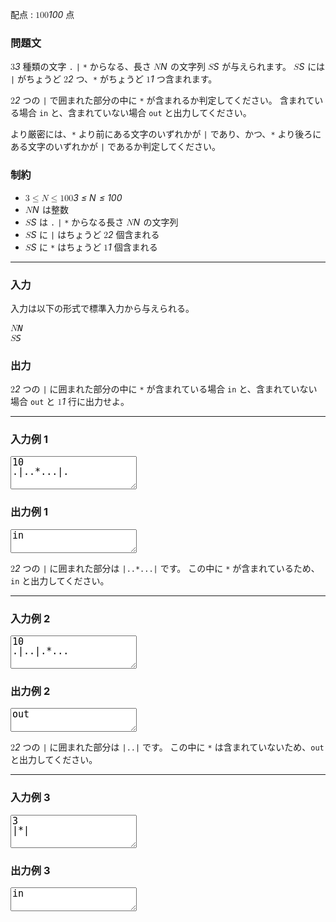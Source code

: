 
<p>配点 : <var><span><span class="katex"><span class="katex-mathml"><math xmlns="http://www.w3.org/1998/Math/MathML"><semantics><mrow><mn>100</mn></mrow><annotation encoding="application/x-tex">100</annotation></semantics></math></span><span class="katex-html" aria-hidden="true"><span class="base"><span class="strut" style="height: 0.64444em; vertical-align: 0em;"></span><span class="mord">1</span><span class="mord">0</span><span class="mord">0</span></span></span></span></span></var> 点</p>

<div class="part">
<section>
<h3>問題文</h3><p><var><span><span class="katex"><span class="katex-mathml"><math xmlns="http://www.w3.org/1998/Math/MathML"><semantics><mrow><mn>3</mn></mrow><annotation encoding="application/x-tex">3</annotation></semantics></math></span><span class="katex-html" aria-hidden="true"><span class="base"><span class="strut" style="height: 0.64444em; vertical-align: 0em;"></span><span class="mord">3</span></span></span></span></span></var> 種類の文字 <code>.</code> <code>|</code> <code>*</code> からなる、長さ <var><span><span class="katex"><span class="katex-mathml"><math xmlns="http://www.w3.org/1998/Math/MathML"><semantics><mrow><mi>N</mi></mrow><annotation encoding="application/x-tex">N</annotation></semantics></math></span><span class="katex-html" aria-hidden="true"><span class="base"><span class="strut" style="height: 0.68333em; vertical-align: 0em;"></span><span class="mord mathnormal" style="margin-right: 0.10903em;">N</span></span></span></span></span></var> の文字列 <var><span><span class="katex"><span class="katex-mathml"><math xmlns="http://www.w3.org/1998/Math/MathML"><semantics><mrow><mi>S</mi></mrow><annotation encoding="application/x-tex">S</annotation></semantics></math></span><span class="katex-html" aria-hidden="true"><span class="base"><span class="strut" style="height: 0.68333em; vertical-align: 0em;"></span><span class="mord mathnormal" style="margin-right: 0.05764em;">S</span></span></span></span></span></var> が与えられます。
<var><span><span class="katex"><span class="katex-mathml"><math xmlns="http://www.w3.org/1998/Math/MathML"><semantics><mrow><mi>S</mi></mrow><annotation encoding="application/x-tex">S</annotation></semantics></math></span><span class="katex-html" aria-hidden="true"><span class="base"><span class="strut" style="height: 0.68333em; vertical-align: 0em;"></span><span class="mord mathnormal" style="margin-right: 0.05764em;">S</span></span></span></span></span></var> には <code>|</code> がちょうど <var><span><span class="katex"><span class="katex-mathml"><math xmlns="http://www.w3.org/1998/Math/MathML"><semantics><mrow><mn>2</mn></mrow><annotation encoding="application/x-tex">2</annotation></semantics></math></span><span class="katex-html" aria-hidden="true"><span class="base"><span class="strut" style="height: 0.64444em; vertical-align: 0em;"></span><span class="mord">2</span></span></span></span></span></var> つ、<code>*</code> がちょうど <var><span><span class="katex"><span class="katex-mathml"><math xmlns="http://www.w3.org/1998/Math/MathML"><semantics><mrow><mn>1</mn></mrow><annotation encoding="application/x-tex">1</annotation></semantics></math></span><span class="katex-html" aria-hidden="true"><span class="base"><span class="strut" style="height: 0.64444em; vertical-align: 0em;"></span><span class="mord">1</span></span></span></span></span></var> つ含まれます。</p>
<p><var><span><span class="katex"><span class="katex-mathml"><math xmlns="http://www.w3.org/1998/Math/MathML"><semantics><mrow><mn>2</mn></mrow><annotation encoding="application/x-tex">2</annotation></semantics></math></span><span class="katex-html" aria-hidden="true"><span class="base"><span class="strut" style="height: 0.64444em; vertical-align: 0em;"></span><span class="mord">2</span></span></span></span></span></var> つの <code>|</code> で囲まれた部分の中に <code>*</code> が含まれるか判定してください。
含まれている場合 <code>in</code> と、含まれていない場合 <code>out</code> と出力してください。</p>
<p>より厳密には、<code>*</code> より前にある文字のいずれかが <code>|</code> であり、かつ、<code>*</code> より後ろにある文字のいずれかが <code>|</code> であるか判定してください。</p>
</section>
</div>

<div class="part">
<section>
<h3>制約</h3><ul>
<li><var><span><span class="katex"><span class="katex-mathml"><math xmlns="http://www.w3.org/1998/Math/MathML"><semantics><mrow><mn>3</mn><mo>≤</mo><mi>N</mi><mo>≤</mo><mn>100</mn></mrow><annotation encoding="application/x-tex">3\leq N\leq 100</annotation></semantics></math></span><span class="katex-html" aria-hidden="true"><span class="base"><span class="strut" style="height: 0.78041em; vertical-align: -0.13597em;"></span><span class="mord">3</span><span class="mspace" style="margin-right: 0.277778em;"></span><span class="mrel">≤</span><span class="mspace" style="margin-right: 0.277778em;"></span></span><span class="base"><span class="strut" style="height: 0.8193em; vertical-align: -0.13597em;"></span><span class="mord mathnormal" style="margin-right: 0.10903em;">N</span><span class="mspace" style="margin-right: 0.277778em;"></span><span class="mrel">≤</span><span class="mspace" style="margin-right: 0.277778em;"></span></span><span class="base"><span class="strut" style="height: 0.64444em; vertical-align: 0em;"></span><span class="mord">1</span><span class="mord">0</span><span class="mord">0</span></span></span></span></span></var></li>
<li><var><span><span class="katex"><span class="katex-mathml"><math xmlns="http://www.w3.org/1998/Math/MathML"><semantics><mrow><mi>N</mi></mrow><annotation encoding="application/x-tex">N</annotation></semantics></math></span><span class="katex-html" aria-hidden="true"><span class="base"><span class="strut" style="height: 0.68333em; vertical-align: 0em;"></span><span class="mord mathnormal" style="margin-right: 0.10903em;">N</span></span></span></span></span></var> は整数</li>
<li><var><span><span class="katex"><span class="katex-mathml"><math xmlns="http://www.w3.org/1998/Math/MathML"><semantics><mrow><mi>S</mi></mrow><annotation encoding="application/x-tex">S</annotation></semantics></math></span><span class="katex-html" aria-hidden="true"><span class="base"><span class="strut" style="height: 0.68333em; vertical-align: 0em;"></span><span class="mord mathnormal" style="margin-right: 0.05764em;">S</span></span></span></span></span></var> は <code>.</code> <code>|</code> <code>*</code> からなる長さ <var><span><span class="katex"><span class="katex-mathml"><math xmlns="http://www.w3.org/1998/Math/MathML"><semantics><mrow><mi>N</mi></mrow><annotation encoding="application/x-tex">N</annotation></semantics></math></span><span class="katex-html" aria-hidden="true"><span class="base"><span class="strut" style="height: 0.68333em; vertical-align: 0em;"></span><span class="mord mathnormal" style="margin-right: 0.10903em;">N</span></span></span></span></span></var> の文字列</li>
<li><var><span><span class="katex"><span class="katex-mathml"><math xmlns="http://www.w3.org/1998/Math/MathML"><semantics><mrow><mi>S</mi></mrow><annotation encoding="application/x-tex">S</annotation></semantics></math></span><span class="katex-html" aria-hidden="true"><span class="base"><span class="strut" style="height: 0.68333em; vertical-align: 0em;"></span><span class="mord mathnormal" style="margin-right: 0.05764em;">S</span></span></span></span></span></var> に <code>|</code> はちょうど <var><span><span class="katex"><span class="katex-mathml"><math xmlns="http://www.w3.org/1998/Math/MathML"><semantics><mrow><mn>2</mn></mrow><annotation encoding="application/x-tex">2</annotation></semantics></math></span><span class="katex-html" aria-hidden="true"><span class="base"><span class="strut" style="height: 0.64444em; vertical-align: 0em;"></span><span class="mord">2</span></span></span></span></span></var> 個含まれる</li>
<li><var><span><span class="katex"><span class="katex-mathml"><math xmlns="http://www.w3.org/1998/Math/MathML"><semantics><mrow><mi>S</mi></mrow><annotation encoding="application/x-tex">S</annotation></semantics></math></span><span class="katex-html" aria-hidden="true"><span class="base"><span class="strut" style="height: 0.68333em; vertical-align: 0em;"></span><span class="mord mathnormal" style="margin-right: 0.05764em;">S</span></span></span></span></span></var> に <code>*</code> はちょうど <var><span><span class="katex"><span class="katex-mathml"><math xmlns="http://www.w3.org/1998/Math/MathML"><semantics><mrow><mn>1</mn></mrow><annotation encoding="application/x-tex">1</annotation></semantics></math></span><span class="katex-html" aria-hidden="true"><span class="base"><span class="strut" style="height: 0.64444em; vertical-align: 0em;"></span><span class="mord">1</span></span></span></span></span></var> 個含まれる</li>
</ul>
</section>
</div>

<hr>
<div class="io-style">
<div class="part">
<section>
<h3>入力</h3><p>入力は以下の形式で標準入力から与えられる。</p>
<pre><var><span><span class="katex"><span class="katex-mathml"><math xmlns="http://www.w3.org/1998/Math/MathML"><semantics><mrow><mi>N</mi></mrow><annotation encoding="application/x-tex">N</annotation></semantics></math></span><span class="katex-html" aria-hidden="true"><span class="base"><span class="strut" style="height: 0.68333em; vertical-align: 0em;"></span><span class="mord mathnormal" style="margin-right: 0.10903em;">N</span></span></span></span></span></var>
<var><span><span class="katex"><span class="katex-mathml"><math xmlns="http://www.w3.org/1998/Math/MathML"><semantics><mrow><mi>S</mi></mrow><annotation encoding="application/x-tex">S</annotation></semantics></math></span><span class="katex-html" aria-hidden="true"><span class="base"><span class="strut" style="height: 0.68333em; vertical-align: 0em;"></span><span class="mord mathnormal" style="margin-right: 0.05764em;">S</span></span></span></span></span></var>
</pre>
</section>
</div>

<div class="part">
<section>
<h3>出力</h3><p><var><span><span class="katex"><span class="katex-mathml"><math xmlns="http://www.w3.org/1998/Math/MathML"><semantics><mrow><mn>2</mn></mrow><annotation encoding="application/x-tex">2</annotation></semantics></math></span><span class="katex-html" aria-hidden="true"><span class="base"><span class="strut" style="height: 0.64444em; vertical-align: 0em;"></span><span class="mord">2</span></span></span></span></span></var> つの <code>|</code> に囲まれた部分の中に <code>*</code> が含まれている場合 <code>in</code> と、含まれていない場合 <code>out</code> と <var><span><span class="katex"><span class="katex-mathml"><math xmlns="http://www.w3.org/1998/Math/MathML"><semantics><mrow><mn>1</mn></mrow><annotation encoding="application/x-tex">1</annotation></semantics></math></span><span class="katex-html" aria-hidden="true"><span class="base"><span class="strut" style="height: 0.64444em; vertical-align: 0em;"></span><span class="mord">1</span></span></span></span></span></var> 行に出力せよ。</p>
</section>
</div>
</div>

<hr>
<div class="part">
<section>
<h3>入力例 1 </h3>
									<p id="copied"></p>
									<textarea onclick="this.selectionStart=0;this.selectionEnd=this.innerHTML.length;document.execCommand('copy');this.parentElement.querySelector('p').innerText='コピーしました';window.setTimeout(()=>{this.parentElement.querySelector('p').innerText = '';document.querySelectorAll((element)=>element.innerText='')},1000);"
									readonly="" data-question="question" style="font-size: 15px; line-height: 15px; height: 53px;">10
.|..*...|.
</textarea>
</section>
</div>

<div class="part">
<section>
<h3>出力例 1 </h3>
									<p id="copied"></p>
									<textarea onclick="this.selectionStart=0;this.selectionEnd=this.innerHTML.length;document.execCommand('copy');this.parentElement.querySelector('p').innerText='コピーしました';window.setTimeout(()=>{this.parentElement.querySelector('p').innerText = '';document.querySelectorAll((element)=>element.innerText='')},1000);"
									readonly="" data-question="question" style="font-size: 15px; line-height: 15px; height: 38px;">in
</textarea>
<p><var><span><span class="katex"><span class="katex-mathml"><math xmlns="http://www.w3.org/1998/Math/MathML"><semantics><mrow><mn>2</mn></mrow><annotation encoding="application/x-tex">2</annotation></semantics></math></span><span class="katex-html" aria-hidden="true"><span class="base"><span class="strut" style="height: 0.64444em; vertical-align: 0em;"></span><span class="mord">2</span></span></span></span></span></var> つの <code>|</code> に囲まれた部分は <code>|..*...|</code> です。
この中に <code>*</code> が含まれているため、<code>in</code> と出力してください。</p>
</section>
</div>

<hr>
<div class="part">
<section>
<h3>入力例 2 </h3>
									<p id="copied"></p>
									<textarea onclick="this.selectionStart=0;this.selectionEnd=this.innerHTML.length;document.execCommand('copy');this.parentElement.querySelector('p').innerText='コピーしました';window.setTimeout(()=>{this.parentElement.querySelector('p').innerText = '';document.querySelectorAll((element)=>element.innerText='')},1000);"
									readonly="" data-question="question" style="font-size: 15px; line-height: 15px; height: 53px;">10
.|..|.*...
</textarea>
</section>
</div>

<div class="part">
<section>
<h3>出力例 2 </h3>
									<p id="copied"></p>
									<textarea onclick="this.selectionStart=0;this.selectionEnd=this.innerHTML.length;document.execCommand('copy');this.parentElement.querySelector('p').innerText='コピーしました';window.setTimeout(()=>{this.parentElement.querySelector('p').innerText = '';document.querySelectorAll((element)=>element.innerText='')},1000);"
									readonly="" data-question="question" style="font-size: 15px; line-height: 15px; height: 38px;">out
</textarea>
<p><var><span><span class="katex"><span class="katex-mathml"><math xmlns="http://www.w3.org/1998/Math/MathML"><semantics><mrow><mn>2</mn></mrow><annotation encoding="application/x-tex">2</annotation></semantics></math></span><span class="katex-html" aria-hidden="true"><span class="base"><span class="strut" style="height: 0.64444em; vertical-align: 0em;"></span><span class="mord">2</span></span></span></span></span></var> つの <code>|</code> に囲まれた部分は <code>|..|</code> です。
この中に <code>*</code> は含まれていないため、<code>out</code> と出力してください。</p>
</section>
</div>

<hr>
<div class="part">
<section>
<h3>入力例 3 </h3>
									<p id="copied"></p>
									<textarea onclick="this.selectionStart=0;this.selectionEnd=this.innerHTML.length;document.execCommand('copy');this.parentElement.querySelector('p').innerText='コピーしました';window.setTimeout(()=>{this.parentElement.querySelector('p').innerText = '';document.querySelectorAll((element)=>element.innerText='')},1000);"
									readonly="" data-question="question" style="font-size: 15px; line-height: 15px; height: 53px;">3
|*|
</textarea>
</section>
</div>

<div class="part">
<section>
<h3>出力例 3 </h3>
									<p id="copied"></p>
									<textarea onclick="this.selectionStart=0;this.selectionEnd=this.innerHTML.length;document.execCommand('copy');this.parentElement.querySelector('p').innerText='コピーしました';window.setTimeout(()=>{this.parentElement.querySelector('p').innerText = '';document.querySelectorAll((element)=>element.innerText='')},1000);"
									readonly="" data-question="question" style="font-size: 15px; line-height: 15px; height: 38px;">in
</textarea></section>
</div>

